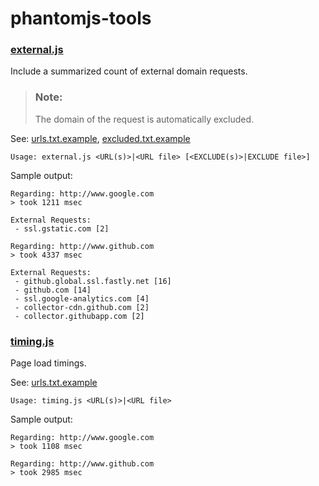 phantomjs-tools
===============

### [external.js](external/external.js)

Include a summarized count of external domain requests.

> ### Note:
> The domain of the request is automatically excluded.

See: [urls.txt.example](external/urls.txt.example), [excluded.txt.example](external/excluded.txt.example)

```
Usage: external.js <URL(s)>|<URL file> [<EXCLUDE(s)>|EXCLUDE file>]
```

Sample output:

```
Regarding: http://www.google.com
> took 1211 msec

External Requests:
 - ssl.gstatic.com [2]

Regarding: http://www.github.com
> took 4337 msec

External Requests:
 - github.global.ssl.fastly.net [16]
 - github.com [14]
 - ssl.google-analytics.com [4]
 - collector-cdn.github.com [2]
 - collector.githubapp.com [2]
```

### [timing.js](timing/timing.js)

Page load timings.

See: [urls.txt.example](timing/urls.txt.example)

```
Usage: timing.js <URL(s)>|<URL file>
```

Sample output:

```
Regarding: http://www.google.com
> took 1108 msec

Regarding: http://www.github.com
> took 2985 msec
```

